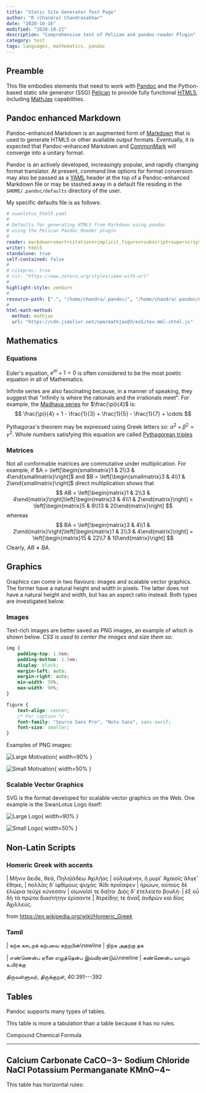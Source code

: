 ```yaml
---
title: "Static Site Generator Test Page"
author: "R (Chandra) Chandrasekhar"
date: "2020-10-16"
modified: "2020-10-21"
description: "Comprehensive test of Pelican and pandoc-reader Plugin"
category: test
tags: languages, mathematics, pandoc
---
```


## Preamble

This file embodies elements that need to work with [Pandoc][pandoc] and the Python-based static site generator (SSG) [Pelican][pelican] to provide fully functional [HTML5][html5], including [MathJax][mathjax] capabilities.

[pandoc]: https://pandoc.org/
[pelican]: https://blog.getpelican.com/
[html5]: https://html.spec.whatwg.org/
[mathjax]: https://www.mathjax.org/

## Pandoc enhanced Markdown

Pandoc-enhanced Markdown is an augmented form of [Markdown][markdown] that is used to generate HTML5 or other available output formats. Eventually, it is expected that Pandoc-enhanced Markdown and [CommonMark][commonmark] will converge into a unitary format.

[markdown]: https://daringfireball.net/projects/markdown/syntax
[commonmark]: https://commonmark.org/

Pandoc is an actively developed, increasingly popular, and rapidly changing format translator. At present, command line options for format conversion may also be passed as a [YAML][yaml] header at the top of a Pandoc-enhanced Markdown file or may be stashed away in a default file residing in the `$HOME/.pandoc/defaults` directory of the user.

[yaml]: https://yaml.org/

My specific defaults file is as follows:

~~~yaml
# swanlotus_html5.yaml
#
# Defaults for generating HTML5 from Markdown using pandoc
# using the Pelican Pandoc Reader plugin
#
reader: markdown+smart+citations+implicit_figures+subscript+superscript
writer: html5
standalone: true
self-contained: false
#
# citeproc: true
# csl: "https://www.zotero.org/styles/ieee-with-url"
#
highlight-style: zenburn
#
resource-path: [".", "/home/chandra/.pandoc/", "/home/chandra/.pandoc/defaults"]
#
html-math-method:
  method: mathjax
  url: "https://cdn.jsdelivr.net/npm/mathjax@3/es5/tex-mml-chtml.js"
~~~

## Mathematics

### Equations

Euler's equation, $e^{\pi i} + 1 = 0$ is often considered to be the most poetic equation in all of Mathematics.

Infinite series are also fascinating because, in a manner of speaking, they suggest that "infinity is where the rationals and the irrationals meet". For example, the [Madhava series][madhava] for $\frac{\pi}{4}$ is:
$$
\frac{\pi}{4} = 1 - \frac{1}{3} + \frac{1}{5} - \frac{1}{7} + \cdots
$$

[madhava]: https://en.wikipedia.org/wiki/Madhava_series

Pythagoras's theorem may be expressed using Greek letters so:
$\alpha^{2} + \beta^{2} = \gamma^{2}$. Whole numbers satisfying this equation are called [Pythagorean triples][pythtriples]

[pythtriples]: https://mathworld.wolfram.com/PythagoreanTriple.html

### Matrices

Not all conformable matrices are commutative under multiplication. For example, if $A = \left[\begin{smallmatrix}1 & 2\\3 & 4\end{smallmatrix}\right]$ and $B = \left[\begin{smallmatrix}3 & 4\\1 & 2\end{smallmatrix}\right]$ direct multiplication shows that
$$
AB = \left[\begin{matrix}1 & 2\\3 & 4\end{matrix}\right]\left[\begin{matrix}3 & 4\\1 & 2\end{matrix}\right] = \left[\begin{matrix}5 & 8\\13 & 20\end{matrix}\right]
$$
whereas
$$
BA = \left[\begin{matrix}3 & 4\\1 & 2\end{matrix}\right]\left[\begin{matrix}1 & 2\\3 & 4\end{matrix}\right] = \left[\begin{matrix}15 & 22\\7 & 10\end{matrix}\right]
$$
Clearly, $AB\neq BA$.

## Graphics

Graphics can come in two flavours: images and scalable vector graphics. The former have a natural height and width in pixels. The latter does not have a natural height and width, but has an aspect ratio instead. Both types are investigated below.

### Images

Text-rich images are better saved as PNG images, an example of which is shown below. *CSS is used to center the images and size them so:*

~~~css
img {
    padding-top: 1.0em;
    padding-bottom: 1.5em;
    display: block;
    margin-left: auto;
    margin-right: auto;
    min-width: 50%;
    max-width: 90%;
}

figure {
    text-align: center;
    /* For caption */
    font-family: "Source Sans Pro", "Noto Sans", sans-serif;
    font-size: smaller;
}
~~~

Examples of PNG images:

![Large Motivation]({static}/images/ssg-test/motivation.png){ width=90% }

![Small Motivation]({static}/images/ssg-test/motivation.png){ width=50% }

### Scalable Vector Graphics

SVG is the format developed for scalable vector graphics on the Web. One example is the SwanLotus Logo itself:

![Large Logo]({static}/images/ssg-test/swanlotus.svg){ width=90% }

![Small Logo]({static}/images/ssg-test/swanlotus.svg){ width=50% }

## Non-Latin Scripts

### Homeric Greek with accents

| Μῆνιν ἄειδε, θεά, Πηληϊάδεω Ἀχιλῆος
| οὐλομένην, ἣ μυρί’ Ἀχαιοῖς ἄλγε’ ἔθηκε,
| πολλὰς δ’ ἰφθίμους ψυχὰς Ἄϊδι προΐαψεν
| ἡρώων, αὐτοὺς δὲ ἑλώρια τεῦχε κύνεσσιν
| οἰωνοῖσί τε δαῖτα· Διὸς δ’ ἐτελείετο βουλή·
| ἐξ οὗ δὴ τὰ πρῶτα διαστήτην ἐρίσαντε
| Ἀτρεΐδης τε ἄναξ ἀνδρῶν καὶ δῖος Ἀχιλλεύς.

from <https://en.wikipedia.org/wiki/Homeric_Greek>

### Tamil

| கற்க கசடறக் கற்பவை கற்றபின்\newline
| நிற்க அதற்கு தக

| எண்ணென்ப ஏனை எழுத்தென்ப இவ்விரண்டும்\newline
| கண்ணென்ப வாழும் உயிர்க்கு

திருவள்ளுவர், திருக்குறள், 40:391---392

## Tables

Pandoc supports many types of tables.

This table is more a tabulation than a table because it has no rules.

Compound                    Chemical Formula
----------------------      ----------------
Calcium Carbonate           CaCO~3~
Sodium Chloride             NaCl
Potassium Permanganate      KMnO~4~
---------------------------------------------

This table has horizontal rules:

